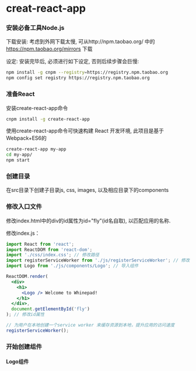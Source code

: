 # creat-react-app
### 安装必备工具Node.js
下载安装: 考虑到外网下载太慢, 可从http://npm.taobao.org/ 中的 https://npm.taobao.org/mirrors 下载

设定: 安装完毕后, 必须进行如下设定, 否则后续步骤会巨慢:

```bash
npm install -g cnpm --registry=https://registry.npm.taobao.org
npm config set registry https://registry.npm.taobao.org  
```

### 准备React
安装create-react-app命令
```bash
cnpm install -g create-react-app
```
使用create-react-app命令可快速构建 React 开发环境, 此项目是基于Webpack+ES6的
```bash
create-react-app my-app
cd my-app/
npm start
```
### 创建目录
在src目录下创建子目录js, css, images, 以及相应目录下的components

### 修改入口文件
修改index.html中的div的id属性为id="fly"(id名自取), 以匹配应用的名称.

修改index.js：
```jsx
import React from 'react';
import ReactDOM from 'react-dom';
import './css/index.css'; // 修改路径
import registerServiceWorker from './js/registerServiceWorker'; // 修改路径
import Logo from './js/components/Logo'; // 导入组件

ReactDOM.render(
  <div>
    <h1>
      <Logo /> Welcome to Whinepad!
    </h1>
  </div>,
  document.getElementById('fly')
); // 修改id属性

// 为用户在本地创建一个service worker 来缓存资源到本地，提升应用的访问速度
registerServiceWorker(); 
```

### 开始创建组件

#### Logo组件

